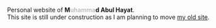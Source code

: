 Personal website of <b> M<font color="silver">uhamma</font>d Abul Hayat</b>. <br>
This site is still under construction as I am planning to move <a href="https://sites.google.com/site/abulhayatshiblu/">my old site</a>.<br>
